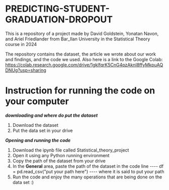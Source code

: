 # PREDICTING-STUDENT-GRADUATION-DROPOUT
This is a repository of a project made by David Goldstein, Yonatan Navon, and Ariel Friedlander from Bar_Ilan University in the Statistical Theory course in 2024

The repository contains the dataset, the article we wrote about our work and findings, and the code we used.
Also here is a link to the Google Colab: https://colab.research.google.com/drive/1gklfqrK5CnG4pzAknI8ffyMkpuAQDNUg?usp=sharing

# Instruction for running the code on your computer

***downloading and where do put the dataset***
1. Download the dataset
2. Put the data set in your drive

***Opening and running the code***
1. Download the ipynb file called Statistical_theory_project
2. Open it using any Python running environment
3. Copy the path of the dataset from your drive
4. In the **General** area, paste the path of the dataset in the code line  ---- df = pd.read_csv("put your path here") ---- where it is said to put your path
5. Run the code and enjoy the many operations that are being done on the data set :) 

